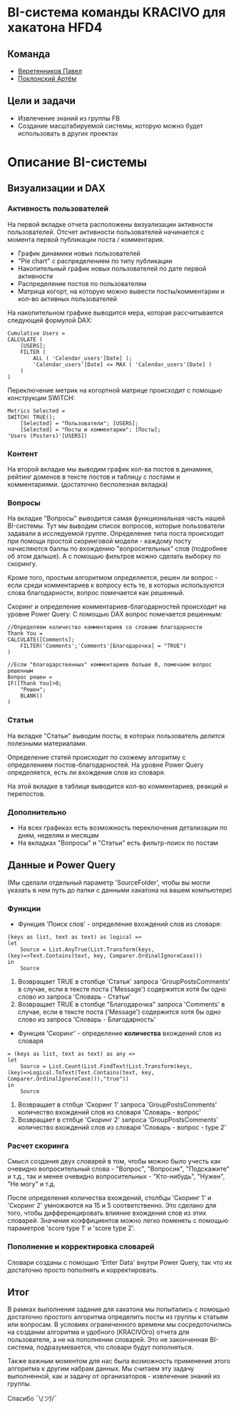 # BI-система команды KRACIVO для хакатона HFD4

## Команда
+ [Веретенников Павел](https://www.facebook.com/PavelVeret)
+ [Поклонский Артём](https://www.facebook.com/poclonsky)

## Цели и задачи
+ Извлечение знаний из группы FB
+ Создание масштабируемой системы, которую можно будет использовать в других проектах

# Описание BI-системы
## Визуализации и DAX
### Активность пользователей
На первой вкладке отчета расположены визуализации активности пользователей. Отсчет активности пользователей начинается с момента первой публикации поста / комментария.

+ График динамики новых пользователей
+ "Pie chart" с распределением по типу публикации
+ Накопительный график новых пользователей по дате первой активности
+ Распределение постов по пользователям
+ Матрица когорт, на которую можно вывести посты/комментарии и кол-во активных пользователей

На накопительном графике выводится мера, которая рассчитывается следующей формулой DAX:
```dax
Cumulative Users = 
CALCULATE (
    [USERS];
    FILTER (
        ALL ( 'Calendar_users'[Date] );
        'Calendar_users'[Date] <= MAX ( 'Calendar_users'[Date] )
    )
)
```
Переключение метрик на когортной матрице происходит с помощью конструкции SWITCH:
```
Metrics Selected = 
SWITCH( TRUE();
    [Selected] = "Пользователи"; [USERS];
    [Selected] = "Посты и комментарии"; [Посты];
'Users (Posters)'[USERS])
```

### Контент
На второй вкладке мы выводим график кол-ва постов в динамике, рейтинг доменов в тексте постов и таблицу с постами и комментариями. (достаточно бесполезная вкладка)

### Вопросы
На вкладке "Вопросы" выводится самая функциональная часть нашей BI-системы. Тут мы выводим список вопросов, которые пользователи задавали в исследуемой группе. Определение типа поста происходит при помощи простой скоринговой модели - каждому посту начисляются баллы по вхождению "вопросительных" слов (подробнее об этом дальше). А с помощью фильтров можно сделать выборку по скорингу.

Кроме того, простым алгоритмом определяется, решен ли вопрос - если среди комментариев к вопросу есть те, в которых используются слова благодарности, вопрос помечается как решенный.

Скоринг и определение комментариев-благодарностей происходит на уровне Power Query. С помощью DAX вопрос помечается решенным:

```
//Определяем количество комментариев со словами благодарности
Thank You = 
CALCULATE([Comments];
    FILTER('Comments';'Comments'[Благодарочка] = "TRUE")
)
```
```
//Если "благодарственных" комментариев больше 0, помечаем вопрос решенным
Вопрос решен = 
IF([Thank You]>0;
    "Решен";
    BLANK()
)
```

### Статьи
На вкладке "Статьи" выводим посты, в которых пользователь делится полезными материалами.

Определение статей происходит по схожему алгоритму с определением постов-благодарностей. На уровне Power Query определяется, есть ли вхождения слов из словаря. 

На этой вкладке в таблице выводится кол-во комментариев, реакций и перепостов.

### Дополнительно 
+ На всех графиках есть возможность переключения детализации по дням, неделям и месяцам
+ На вкладках "Вопросы" и "Статьи" есть фильтр-поиск по постам


## Данные и Power Query

(Мы сделали отдельный параметр 'SourceFolder', чтобы вы могли указать в нем путь до папки с данными хакатона на вашем компьютере)

### Функции
+ Функция 'Поиск слов' - определение вхождений слов из словаря:
```
(keys as list, text as text) as logical =>
let
    Source = List.AnyTrue(List.Transform(keys, (key)=>Text.Contains(text, key, Comparer.OrdinalIgnoreCase)))
in
    Source
```
1. Возвращает TRUE в столбце  'Статья' запроса 'GroupPostsComments' в случае, если в тексте поста ('Message') содержится хотя бы одно слово из запроса 'Словарь - Статьи'
2. Возвращает TRUE в столбце "Благодарочка" запроса 'Comments' в случае, если в тексте поста ('Message') содержится хотя бы одно слово из запроса 'Словарь - Благодарность'

+ Функция 'Скоринг' - определение **количества** вхождений слов из словаря

```
= (keys as list, text as text) as any =>
let
    Source = List.Count(List.FindText(List.Transform(keys, (key)=>Logical.ToText(Text.Contains(text, key, Comparer.OrdinalIgnoreCase))),"true"))
in
    Source
```
1. Возвращает в стлбце 'Скоринг 1' запроса 'GroupPostsComments' количество вхождений слов из словаря 'Словарь - вопрос'
2. Возвращает в стлбце 'Скоринг 2' запроса 'GroupPostsComments' количество вхождений слов из словаря 'Словарь - вопрос - type 2'

### Расчет скоринга
Смысл создания двух словарей в том, чтобы можно было учесть как очевидно вопросительный слова - "Вопрос", "Вопросик", "Подскажите" и т.д., так и менее очевидно вопросительных - "Кто-нибудь", "Нужен", "Не могу" и т.д.

После определения количества вхождений, столбцы 'Скоринг 1' и 'Скоринг 2' умножаются на 15 и 5 соответственно. Это сделано для того, чтобы дифференцировать влияние вхождения слов из этих словарей. Значения коэффициентов можно легко поменять с помощью параметров 'score type 1' и 'score type 2'.

### Пополнение и корректировка словарей
Словари созданы с помощью 'Enter Data' внутри Power Query, так что их достаточно просто пополнять и корректировать.

## Итог
В рамках выполнения задания для хакатона мы попытались с помощью достаточно простого алгоритма определить посты из группы к статьям или вопросам. В условиях ограниченного времени мы сосредоточились на создании алгоритма и удобного (KRACIVOго) отчета для пользователя, а не на пополнении словарей. Это не законченная BI-система, подразумевается, что словари будут пополняться.

Также важным моментом для нас была возможность применения этого алгоритма к другим набрам данных. Мы считаем эту задачу выполненной, как и задачу от организаторов - извлечение знаний из группы.


Спасибо ¯\\_(ツ)_/¯
